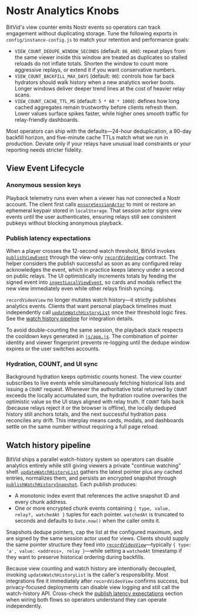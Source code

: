 # Nostr Analytics Knobs

BitVid's view counter emits Nostr events so operators can track engagement without duplicating storage. Tune the following exports in `config/instance-config.js` to match your retention and performance goals:

- `VIEW_COUNT_DEDUPE_WINDOW_SECONDS` (default: `86_400`): repeat plays from the same viewer inside this window are treated as duplicates so stalled reloads do not inflate totals. Shorten the window to count more aggressive replays, or extend it if you want conservative numbers.
- `VIEW_COUNT_BACKFILL_MAX_DAYS` (default: `90`): controls how far back hydrators should walk history when a new analytics worker boots. Longer windows deliver deeper trend lines at the cost of heavier relay scans.
- `VIEW_COUNT_CACHE_TTL_MS` (default: `5 * 60 * 1000`): defines how long cached aggregates remain trustworthy before clients refresh them. Lower values surface spikes faster, while higher ones smooth traffic for relay-friendly dashboards.

Most operators can ship with the defaults—24-hour deduplication, a 90-day backfill horizon, and five-minute cache TTLs match what we run in production. Deviate only if your relays have unusual load constraints or your reporting needs stricter fidelity.

## View Event Lifecycle

### Anonymous session keys

Playback telemetry runs even when a viewer has not connected a Nostr account. The client first calls [`ensureSessionActor`](../js/nostr.js#L2011-L2105) to mint or restore an ephemeral keypair stored in `localStorage`. That session actor signs view events until the user authenticates, ensuring relays still see consistent pubkeys without blocking anonymous playback.

### Publish latency expectations

When a player crosses the 12-second watch threshold, BitVid invokes [`publishViewEvent`](../js/nostr.js#L2159-L2323) through the view-only [`recordVideoView`](../js/nostr.js#L4516-L4555) contract. The helper considers the publish successful as soon as any configured relay acknowledges the event, which in practice keeps latency under a second on public relays. The UI optimistically increments totals by feeding the signed event into [`ingestLocalViewEvent`](../js/viewCounter.js#L608-L640), so cards and modals reflect the new view immediately even while other relays finish syncing.

`recordVideoView` no longer mutates watch history—it strictly publishes analytics events. Clients that want personal playback timelines must independently call [`updateWatchHistoryList`](../js/nostr.js#L3235-L3344) once their threshold logic fires. See the [watch history pipeline](#watch-history-pipeline) for integration details.

To avoid double-counting the same session, the playback stack respects the cooldown keys generated in [`js/app.js`](../js/app.js#L6825-L6893). The combination of pointer identity and viewer fingerprint prevents re-logging until the dedupe window expires or the user switches accounts.

### Hydration, COUNT, and UI sync

Background hydration keeps optimistic counts honest. The view counter subscribes to live events while simultaneously fetching historical lists and issuing a `COUNT` request. Whenever the authoritative total returned by `COUNT` exceeds the locally accumulated sum, the hydration routine overwrites the optimistic value so the UI stays aligned with relay truth. If `COUNT` falls back (because relays reject it or the browser is offline), the locally deduped history still anchors totals, and the next successful hydration pass reconciles any drift. This interplay means cards, modals, and dashboards settle on the same number without requiring a full page reload.

## Watch history pipeline

BitVid ships a parallel watch-history system so operators can disable analytics entirely while still giving viewers a private "continue watching" shelf. [`updateWatchHistoryList`](../js/nostr.js#L3235-L3344) gathers the latest pointer plus any cached entries, normalizes them, and persists an encrypted snapshot through [`publishWatchHistorySnapshot`](../js/nostr.js#L2170-L2584). Each publish produces:

- A monotonic index event that references the active snapshot ID and every chunk address.
- One or more encrypted chunk events containing `{ type, value, relay?, watchedAt }` tuples for each pointer. `watchedAt` is truncated to seconds and defaults to `Date.now()` when the caller omits it.

Snapshots dedupe pointers, cap the list at the configured maximum, and are signed by the same session actor used for views. Clients should supply the same pointer structure they feed into [`recordVideoView`](../js/nostr.js#L4516-L4555)—typically `{ type: 'a', value: <address>, relay }`—while setting a `watchedAt` timestamp if they want to preserve historical ordering during backfills.

Because view counting and watch history are intentionally decoupled, invoking `updateWatchHistoryList` is the caller's responsibility. Most integrations fire it immediately after `recordVideoView` confirms success, but privacy-focused deployments can disable view logging and still call the watch-history API. Cross-check the [publish latency expectations](#publish-latency-expectations) section when wiring both flows so operators understand they can operate independently.
